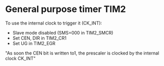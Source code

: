 # General purpose timer TIM2

To use the internal clock to trigger it (CK_INT):
- Slave mode disabled (SMS=000 in TIM2_SMCR)
- Set CEN, DIR in TIM2_CR1
- Set UG in TIM2_EGR

"As soon the CEN bit is written to1, the prescaler is clocked by the internal clock CK_INT"
